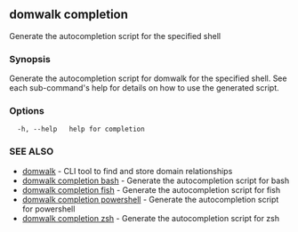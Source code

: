 ## domwalk completion

Generate the autocompletion script for the specified shell

### Synopsis

Generate the autocompletion script for domwalk for the specified shell.
See each sub-command's help for details on how to use the generated script.


### Options

```
  -h, --help   help for completion
```


### SEE ALSO

* [domwalk](domwalk.md)	 - CLI tool to find and store domain relationships
* [domwalk completion bash](domwalk_completion_bash.md)	 - Generate the autocompletion script for bash
* [domwalk completion fish](domwalk_completion_fish.md)	 - Generate the autocompletion script for fish
* [domwalk completion powershell](domwalk_completion_powershell.md)	 - Generate the autocompletion script for powershell
* [domwalk completion zsh](domwalk_completion_zsh.md)	 - Generate the autocompletion script for zsh
